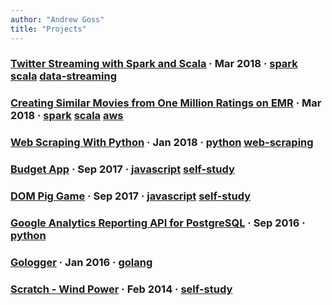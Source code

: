 ```yaml
---
author: "Andrew Goss"
title: "Projects"
---
```


<section class="post">
	<h3 class="post-title">
		<a href="/projects/twitter_streaming">Twitter Streaming with Spark and Scala</a>
		<span class="separator"> &middot; </span>
		<time datetime="2018-03-22T00:00:00Z">Mar 2018</time>
		<span class="separator"> &middot; </span>
		<span class="taglist">
            <a href="/tags/spark/">spark</a>
			<a href="/tags/scala/">scala</a>
			<a href="/tags/data-streaming/">data-streaming</a>
		</span>
	</h3>
</section>

<section class="post">
	<h3 class="post-title">
		<a href="/projects/mov_sim_ml_1m_emr">Creating Similar Movies from One Million Ratings on EMR</a>
		<span class="separator"> &middot; </span>
		<time datetime="2018-03-08T00:00:00Z">Mar 2018</time>
		<span class="separator"> &middot; </span>
		<span class="taglist">
            <a href="/tags/spark/">spark</a>
			<a href="/tags/scala/">scala</a>
			<a href="/tags/aws/">aws</a>
		</span>
	</h3>
</section>

<section class="post">
	<h3 class="post-title">
		<a href="/projects/web_scraping_py">Web Scraping With Python</a>
		<span class="separator"> &middot; </span>
		<time datetime="2018-01-23T00:00:00Z">Jan 2018</time>
		<span class="separator"> &middot; </span>
		<span class="taglist">
            	<a href="/tags/python/">python</a>
			<a href="/tags/web-scraping/">web-scraping</a>
		</span>
	</h3>
</section>

<section class="post">
	<h3 class="post-title">
		<a href="/projects/budget_app">Budget App</a>
		<span class="separator"> &middot; </span>
		<time datetime="2017-09-29T00:00:00Z">Sep 2017</time>
		<span class="separator"> &middot; </span>
		<span class="taglist">
            <a href="/tags/javascript/">javascript</a>
			<a href="/tags/self-study/">self-study</a>
		</span>
	</h3>
</section>

<section class="post">
	<h3 class="post-title">
		<a href="/projects/dom_pig_game">DOM Pig Game</a>
		<span class="separator"> &middot; </span>
		<time datetime="2017-09-29T00:00:00Z">Sep 2017</time>
		<span class="separator"> &middot; </span>
		<span class="taglist">
            <a href="/tags/javascript/">javascript</a>
			<a href="/tags/self-study/">self-study</a>
		</span>
	</h3>
</section>

<section class="post">
	<h3 class="post-title">
		<a href="/projects/ga_reporting_api">Google Analytics Reporting API for PostgreSQL</a>
		<span class="separator"> &middot; </span>
		<time datetime="2016-09-17T00:00:00Z">Sep 2016</time>
		<span class="separator"> &middot; </span>
		<span class="taglist">
            <a href="/tags/python/">python</a>
		</span>
	</h3>
</section>

<section class="post">
	<h3 class="post-title">
		<a href="/projects/gologger">Gologger</a>
		<span class="separator"> &middot; </span>
		<time datetime="2016-01-19T00:00:00Z">Jan 2016</time>
		<span class="separator"> &middot; </span>
		<span class="taglist">
            <a href="/tags/golang/">golang</a>
		</span>
	</h3>
</section>

<section class="post">
	<h3 class="post-title">
		<a href="/projects/scratch">Scratch - Wind Power</a>
		<span class="separator"> &middot; </span>
		<time datetime="2014-02-18T00:00:00Z">Feb 2014</time>
		<span class="separator"> &middot; </span>
		<span class="taglist">
            <a href="/tags/self-study/">self-study</a>
		</span>
	</h3>
</section>

<!--
> <sub>Due to client confidentiality agreements, my work-specific projects cannot be listed here. Please reach out for more details if interested.</sub>
-->